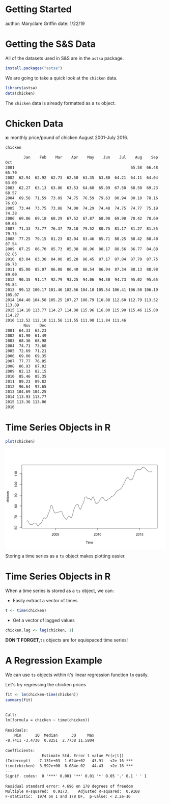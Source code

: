 Getting Started
========================================================
author: Maryclare Griffin 
date: 1/22/19

Getting the S&S Data
========================================================

All of the datasets used in S&S are in the `astsa` package.


```r
install.packages("astsa")
```

We are going to take a quick look at the `chicken` data. 

```r
library(astsa)
data(chicken)
```
The `chicken` data is already formatted as a `ts` object. 

Chicken Data
========================================================

$\boldsymbol x$:
monthly price/pound of chicken August 2001-July 2016.


```r
chicken
```

```
        Jan    Feb    Mar    Apr    May    Jun    Jul    Aug    Sep    Oct
2001                                                   65.58  66.48  65.70
2002  62.94  62.92  62.73  62.50  63.35  63.80  64.21  64.11  64.04  63.00
2003  62.27  63.13  63.86  63.53  64.60  65.99  67.50  68.50  69.23  68.57
2004  69.58  71.59  73.09  74.75  76.59  79.63  80.94  80.10  78.16  76.00
2005  73.44  73.75  73.88  74.00  74.29  74.48  74.75  74.77  75.19  74.38
2006  69.86  69.18  68.29  67.52  67.87  68.98  69.90  70.42  70.69  69.65
2007  71.33  73.77  76.37  78.10  79.52  80.75  81.17  81.27  81.55  79.75
2008  77.25  79.15  81.23  82.04  83.46  85.71  88.25  88.42  88.40  87.54
2009  87.25  86.70  85.73  85.38  86.96  88.17  88.56  86.77  84.88  82.85
2010  83.04  83.30  84.00  85.28  86.45  87.17  87.84  87.79  87.75  86.73
2011  85.00  85.07  86.08  86.40  86.54  86.94  87.34  88.13  88.98  89.00
2012  90.35  91.17  92.79  93.25  94.06  94.50  94.73  95.02  95.65  95.84
2013  99.12 100.17 101.46 102.56 104.10 105.54 106.41 106.50 106.19 105.07
2014 104.40 104.50 105.25 107.27 108.79 110.88 112.60 112.79 113.52 113.89
2015 114.10 113.77 114.27 114.88 115.96 116.00 115.90 115.46 115.00 114.27
2016 112.52 112.10 111.56 111.55 111.98 111.84 111.46                     
        Nov    Dec
2001  64.33  63.23
2002  61.90  61.49
2003  68.36  68.98
2004  74.71  73.60
2005  72.69  71.21
2006  69.00  69.35
2007  77.77  76.85
2008  86.93  87.02
2009  82.13  82.15
2010  85.46  85.35
2011  89.23  89.82
2012  96.64  97.65
2013 104.69 104.25
2014 113.93 113.77
2015 113.36 113.06
2016              
```


Time Series Objects in R
========================================================


```r
plot(chicken)
```

<img src="slides_1-figure/unnamed-chunk-4-1.png" title="plot of chunk unnamed-chunk-4" alt="plot of chunk unnamed-chunk-4" style="display: block; margin: auto;" />

Storing a time series as a `ts` object makes plotting easier.

Time Series Objects in R
========================================================

When a time series is stored as a `ts` object, we can:
* Easily extract a vector of times

```r
t <- time(chicken)
```
* Get a vector of lagged values

```r
chicken.lag <- lag(chicken, 1)
```

**DON'T FORGET**,`ts` objects are for equispaced time series!


A Regression Example
========================================================

We can use `ts` objects within `R`'s linear regression function `lm` easily.

Let's try regressing the chicken prices

```r
fit <- lm(chicken~time(chicken))
summary(fit)
```

```

Call:
lm(formula = chicken ~ time(chicken))

Residuals:
    Min      1Q  Median      3Q     Max 
-8.7411 -3.4730  0.8251  2.7738 11.5804 

Coefficients:
                Estimate Std. Error t value Pr(>|t|)    
(Intercept)   -7.131e+03  1.624e+02  -43.91   <2e-16 ***
time(chicken)  3.592e+00  8.084e-02   44.43   <2e-16 ***
---
Signif. codes:  0 '***' 0.001 '**' 0.01 '*' 0.05 '.' 0.1 ' ' 1

Residual standard error: 4.696 on 178 degrees of freedom
Multiple R-squared:  0.9173,	Adjusted R-squared:  0.9168 
F-statistic:  1974 on 1 and 178 DF,  p-value: < 2.2e-16
```
